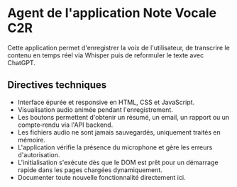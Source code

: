 # Agent de l'application Note Vocale C2R

Cette application permet d'enregistrer la voix de l'utilisateur, de transcrire le contenu en temps réel via Whisper puis de reformuler le texte avec ChatGPT.

## Directives techniques
- Interface épurée et responsive en HTML, CSS et JavaScript.
- Visualisation audio animée pendant l'enregistrement.
- Les boutons permettent d'obtenir un résumé, un email, un rapport ou un compte‑rendu via l'API backend.
- Les fichiers audio ne sont jamais sauvegardés, uniquement traités en mémoire.
- L'application vérifie la présence du microphone et gère les erreurs d'autorisation.
- L'initialisation s'exécute dès que le DOM est prêt pour un démarrage rapide dans les pages chargées dynamiquement.
- Documenter toute nouvelle fonctionnalité directement ici.
